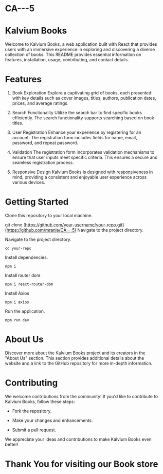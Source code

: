 # CA---5

# Kalvium Books

Welcome to Kalvium Books, a web application built with React that provides users with an immersive experience in exploring and discovering a diverse collection of books. This README provides essential information on features, installation, usage, contributing, and contact details.

# Features

1. Book Exploration
Explore a captivating grid of books, each presented with key details such as cover images, titles, authors, publication dates, prices, and average ratings.

2. Search Functionality
Utilize the search bar to find specific books efficiently. The search functionality supports searching based on book titles.

3. User Registration
Enhance your experience by registering for an account. The registration form includes fields for name, email, password, and repeat password.

4. Validation
The registration form incorporates validation mechanisms to ensure that user inputs meet specific criteria. This ensures a secure and seamless registration process.

5. Responsive Design
Kalvium Books is designed with responsiveness in mind, providing a consistent and enjoyable user experience across various devices.

# Getting Started

Clone this repository to your local machine.

  git clone [https://github.com/your-username/your-repo.git](https://github.com/mranja/CA---5)
  Navigate to the project directory.

Navigate to the project directory.

    cd your-repo


Install dependencies.
  
    npm i

 Install router dom   
 
    npm i react-router-dom

  Install Axios
      
    npm i axios


Run the application.

    npm run dev

# About Us
Discover more about the Kalvium Books project and its creators in the "About Us" section. This section provides additional details about the website and a link to the GitHub repository for more in-depth information.

# Contributing
We welcome contributions from the community! If you'd like to contribute to Kalvium Books, follow these steps:

 * Fork the repository.

* Make your changes and enhancements.

* Submit a pull request.

We appreciate your ideas and contributions to make Kalvium Books even better!

# Thank You for visiting our Book store
